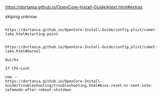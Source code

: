 https://dortania.github.io/OpenCore-Install-Guide/ktext.html#extras

skiping unknow

~~~~

https://dortania.github.io/OpenCore-Install-Guide/config.plist/comet-lake.html#starting-point


https://dortania.github.io/OpenCore-Install-Guide/config.plist/comet-lake.html#kernel

Quirks

If CFG-Lock

now -- 
https://dortania.github.io/OpenCore-Install-Guide/troubleshooting/troubleshooting.html#bios-reset-or-sent-into-safemode-after-reboot-shutdown


